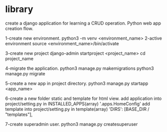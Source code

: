 # library
create a django application for learning a CRUD operation.
Python web app creation flow.

1-create new environment.
  python3 -m venv <environment_name>
2-active environment
  source <environment_name>/bin/activate

3-create new project
	django-admin startproject <project_name>
	cd project_name

4-migrate the application.
	python3 manage.py makemigrations
	python3 manage.py migrate

5-create a new app in project directory.
	python3 manage.py startapp <app_name>

6-create a new folder static and template for html view.
	add application into project/setting.py in INSTALLED_APPS(array)
    '<app-name>.apps.HomeConfig'
  add template into project/setting.py in template(array)
    'DIRS': [BASE_DIR / "templates"],

7-create superadmin user.
python3 manage.py createsuperuser
